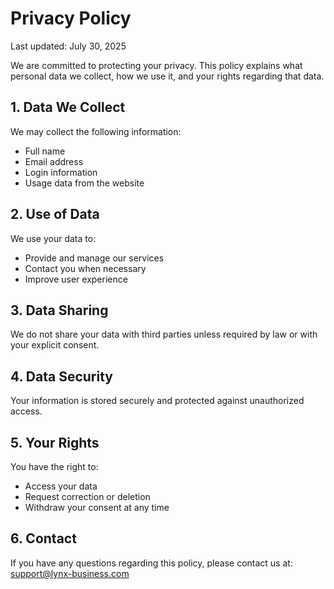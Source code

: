 # Privacy Policy

Last updated: July 30, 2025

We are committed to protecting your privacy. This policy explains what personal data we collect, how we use it, and your rights regarding that data.

## 1. Data We Collect

We may collect the following information:
- Full name
- Email address
- Login information
- Usage data from the website

## 2. Use of Data

We use your data to:
- Provide and manage our services
- Contact you when necessary
- Improve user experience

## 3. Data Sharing

We do not share your data with third parties unless required by law or with your explicit consent.

## 4. Data Security

Your information is stored securely and protected against unauthorized access.

## 5. Your Rights

You have the right to:
- Access your data
- Request correction or deletion
- Withdraw your consent at any time

## 6. Contact

If you have any questions regarding this policy, please contact us at: support@lynx-business.com
